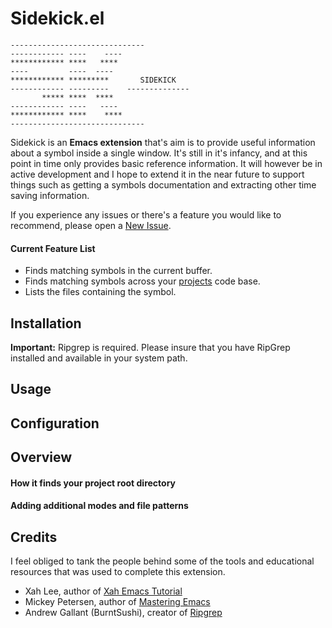 # Sidekick.el

```text
------------------------------
------------ ----    ----
************ ****   ****
----         ----  ----
************ *********       SIDEKICK
------------ ---------    --------------
       ***** ****  ****
------------ ----   ----
************ ****    ****
------------------------------
```

Sidekick is an **Emacs extension** that's aim is to provide useful information
about a symbol inside a single window. It's still in it's infancy, and at this
point in time only provides basic reference information. It will however be in
active development and I hope to extend it in the near future to support things
such as getting a symbols documentation and extracting other time saving
information.

If you experience any issues or there's a feature you would like to recommend,
please open a [New Issue](https://github.com/VernonGrant/sidekick.el/issues/new).

#### Current Feature List

- Finds matching symbols in the current buffer.
- Finds matching symbols across your [projects](#how-it-finds-your-project-root-directory) code base.
- Lists the files containing the symbol.

## Installation

**Important:** Ripgrep is required. Please insure that you have RipGrep
installed and available in your system path.

## Usage

## Configuration

## Overview

#### How it finds your project root directory

#### Adding additional modes and file patterns

## Credits

I feel obliged to tank the people behind some of the tools and educational
resources that was used to complete this extension.

- Xah Lee, author of [Xah Emacs Tutorial](http://xahlee.info/emacs/index.html)
- Mickey Petersen, author of [Mastering Emacs](https://www.masteringemacs.org/)
- Andrew Gallant (BurntSushi), creator of [Ripgrep](https://github.com/BurntSushi/ripgrep)
